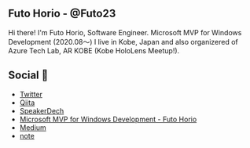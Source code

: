 ## Futo Horio - @Futo23
Hi there! I'm Futo Horio, Software Engineer. Microsoft MVP for Windows Development (2020.08～)
I live in Kobe, Japan and also organizered of Azure Tech Lab, AR KOBE (Kobe HoloLens Meetup!).

## Social 💬
- [Twitter](https://twitter.com/Futo_Horio)
- [Qiita](https://qiita.com/Futo_Horio)
- [SpeakerDech](https://speakerdeck.com/futo23)
- [Microsoft MVP for Windows Development - Futo Horio](https://mvp.microsoft.com/en-us/PublicProfile/5003868?fullName=Futo%20Horio)
- [Medium](https://medium.com/@kdlhorio)
- [note](https://note.com/futo23)

<!--
**Futo23/Futo23** is a ✨ _special_ ✨ repository because its `README.md` (this file) appears on your GitHub profile.

Here are some ideas to get you started:

- 🔭 I’m currently working on ...
- 🌱 I’m currently learning ...
- 👯 I’m looking to collaborate on ...
- 🤔 I’m looking for help with ...
- 💬 Ask me about ...
- 📫 How to reach me: ...
- 😄 Pronouns: ...
- ⚡ Fun fact: ...
-->
